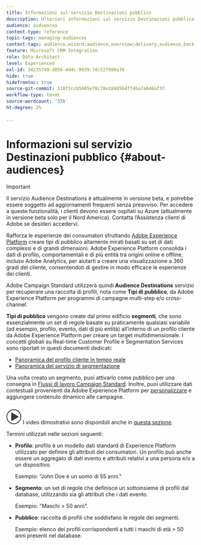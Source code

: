 ```yaml
---
title: Informazioni sul servizio Destinazioni pubblico
description: Ulteriori informazioni sul servizio Destinazioni pubblico.
audience: audiences
content-type: reference
topic-tags: managing-audiences
context-tags: audience,wizard;audience,overview;delivery,audience,back
feature: Microsoft CRM Integration
role: Data Architect
level: Experienced
exl-id: 34235749-d056-4d4c-9939-7dc52f980a76
hide: true
hidefromtoc: true
source-git-commit: 110f3ccb5865e70c78e18485b4ff4ba7a648af3f
workflow-type: tm+mt
source-wordcount: '376'
ht-degree: 2%

---
```


# Informazioni sul servizio Destinazioni pubblico {#about-audiences}

>[!IMPORTANT]
>
>Il servizio Audience Destinations è attualmente in versione beta, e potrebbe essere soggetto ad aggiornamenti frequenti senza preavviso. Per accedere a queste funzionalità, i clienti devono essere ospitati su Azure (attualmente in versione beta solo per il Nord America). Contatta l’Assistenza clienti di Adobe se desideri accedervi.

Rafforza le esperienze dei consumatori sfruttando [Adobe Experience Platform](https://experienceleague.adobe.com/docs/experience-platform/landing/home.html) creare tipi di pubblico altamente mirati basati su set di dati complessi e di grandi dimensioni. Adobe Experience Platform consolida i dati di profilo, comportamentali e di più entità tra origini online e offline, incluso Adobe Analytics, per aiutarti a creare una visualizzazione a 360 gradi del cliente, consentendoti di gestire in modo efficace le esperienze dei clienti.

Adobe Campaign Standard utilizzerà quindi **Audience Destinations** servizio per recuperare una raccolta di profili, nota come **Tipi di pubblico**, da Adobe Experience Platform per programmi di campagne multi-step e/o cross-channel.

**Tipi di pubblico** vengono create dal primo edificio **segmenti**, che sono essenzialmente un set di regole basate su praticamente qualsiasi variabile (ad esempio, profilo, evento, dati di più entità) all’interno di un profilo cliente da Adobe Experience Platform per creare un target multidimensionale. I concetti globali su Real-time Customer Profile e Segmentation Services sono riportati in questi documenti dedicati:

* [Panoramica del profilo cliente in tempo reale](https://experienceleague.adobe.com/docs/experience-platform/profile/home.html)
* [Panoramica del servizio di segmentazione](https://experienceleague.adobe.com/docs/experience-platform/segmentation/home.html)

Una volta creato un segmento, puoi attivarlo come pubblico per una consegna in [Flussi di lavoro Campaign Standard](../../integrating/using/aep-targeting-audiences.md). Inoltre, puoi utilizzare dati contestuali provenienti da Adobe Experience Platform per [personalizzare](../../integrating/using/aep-personalizing-campaigns.md) e aggiungere contenuto dinamico alle campagne.

![](assets/do-not-localize/how-to-video.png) I video dimostrativi sono disponibili anche in [questa sezione](https://experienceleague.adobe.com/docs/campaign-learn/campaign-standard-tutorials/profiles-and-audiences/audience-destinations/audience-destinations-overview.html).

Termini utilizzati nelle sezioni seguenti:

* **Profilo**: profilo è un modello dati standard di Experience Platform utilizzato per definire gli attributi dei consumatori. Un profilo può anche essere un aggregato di dati evento e attributi relativi a una persona e/o a un dispositivo.

  Esempio: &quot;John Doe è un uomo di 55 anni.&quot;

* **Segmento**: un set di regole che definisce un sottoinsieme di profili dal database, utilizzando sia gli attributi che i dati evento.

  Esempio: &quot;Maschi > 50 anni&quot;.

* **Pubblico**: raccolta di profili che soddisfano le regole dei segmenti.

  Esempio: elenco dei profili corrispondenti a tutti i maschi di età > 50 anni presenti nel database.
